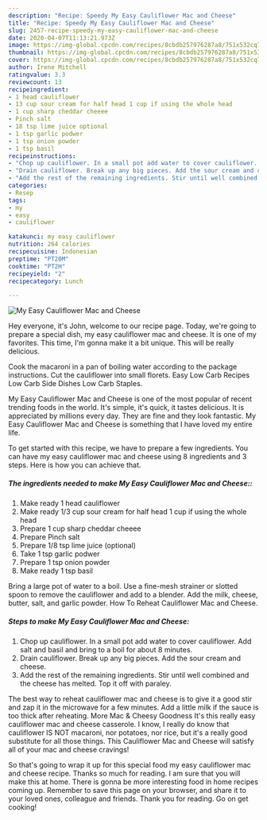 ```yaml
---
description: "Recipe: Speedy My Easy Cauliflower Mac and Cheese"
title: "Recipe: Speedy My Easy Cauliflower Mac and Cheese"
slug: 2457-recipe-speedy-my-easy-cauliflower-mac-and-cheese
date: 2020-04-07T11:13:21.973Z
image: https://img-global.cpcdn.com/recipes/8cbdb257976287a8/751x532cq70/my-easy-cauliflower-mac-and-cheese-recipe-main-photo.jpg
thumbnail: https://img-global.cpcdn.com/recipes/8cbdb257976287a8/751x532cq70/my-easy-cauliflower-mac-and-cheese-recipe-main-photo.jpg
cover: https://img-global.cpcdn.com/recipes/8cbdb257976287a8/751x532cq70/my-easy-cauliflower-mac-and-cheese-recipe-main-photo.jpg
author: Irene Mitchell
ratingvalue: 3.3
reviewcount: 13
recipeingredient:
- 1 head cauliflower
- 13 cup sour cream for half head 1 cup if using the whole head
- 1 cup sharp cheddar cheeee
- Pinch salt
- 18 tsp lime juice optional
- 1 tsp garlic podwer
- 1 tsp onion powder
- 1 tsp basil
recipeinstructions:
- "Chop up cauliflower. In a small pot add water to cover cauliflower. Add salt and basil and bring to a boil for about 8 minutes."
- "Drain cauliflower. Break up any big pieces. Add the sour cream and cheese."
- "Add the rest of the remaining ingredients. Stir until well combined and the cheese has melted. Top it off with paraley."
categories:
- Resep
tags:
- my
- easy
- cauliflower

katakunci: my easy cauliflower
nutrition: 264 calories
recipecuisine: Indonesian
preptime: "PT20M"
cooktime: "PT2H"
recipeyield: "2"
recipecategory: Lunch

---
```



![My Easy Cauliflower Mac and Cheese](https://img-global.cpcdn.com/recipes/8cbdb257976287a8/751x532cq70/my-easy-cauliflower-mac-and-cheese-recipe-main-photo.jpg)

Hey everyone, it's John, welcome to our recipe page. Today, we're going to prepare a special dish, my easy cauliflower mac and cheese. It is one of my favorites. This time, I'm gonna make it a bit unique. This will be really delicious.

Cook the macaroni in a pan of boiling water according to the package instructions. Cut the cauliflower into small florets. Easy Low Carb Recipes Low Carb Side Dishes Low Carb Staples.

My Easy Cauliflower Mac and Cheese is one of the most popular of recent trending foods in the world. It's simple, it's quick, it tastes delicious. It is appreciated by millions every day. They are fine and they look fantastic. My Easy Cauliflower Mac and Cheese is something that I have loved my entire life.


To get started with this recipe, we have to prepare a few ingredients. You can have my easy cauliflower mac and cheese using 8 ingredients and 3 steps. Here is how you can achieve that.

##### The ingredients needed to make My Easy Cauliflower Mac and Cheese::

1. Make ready 1 head cauliflower
1. Make ready 1/3 cup sour cream for half head 1 cup if using the whole head
1. Prepare 1 cup sharp cheddar cheeee
1. Prepare Pinch salt
1. Prepare 1/8 tsp lime juice (optional)
1. Take 1 tsp garlic podwer
1. Prepare 1 tsp onion powder
1. Make ready 1 tsp basil


Bring a large pot of water to a boil. Use a fine-mesh strainer or slotted spoon to remove the cauliflower and add to a blender. Add the milk, cheese, butter, salt, and garlic powder. How To Reheat Cauliflower Mac and Cheese. 

##### Steps to make My Easy Cauliflower Mac and Cheese:

1. Chop up cauliflower. In a small pot add water to cover cauliflower. Add salt and basil and bring to a boil for about 8 minutes.
1. Drain cauliflower. Break up any big pieces. Add the sour cream and cheese.
1. Add the rest of the remaining ingredients. Stir until well combined and the cheese has melted. Top it off with paraley.


The best way to reheat cauliflower mac and cheese is to give it a good stir and zap it in the microwave for a few minutes. Add a little milk if the sauce is too thick after reheating. More Mac &amp; Cheesy Goodness It&#39;s this really easy cauliflower mac and cheese casserole. I know, I really do know that cauliflower IS NOT macaroni, nor potatoes, nor rice, but it&#39;s a really good substitute for all those things. This Cauliflower Mac and Cheese will satisfy all of your mac and cheese cravings! 

So that's going to wrap it up for this special food my easy cauliflower mac and cheese recipe. Thanks so much for reading. I am sure that you will make this at home. There is gonna be more interesting food in home recipes coming up. Remember to save this page on your browser, and share it to your loved ones, colleague and friends. Thank you for reading. Go on get cooking!

